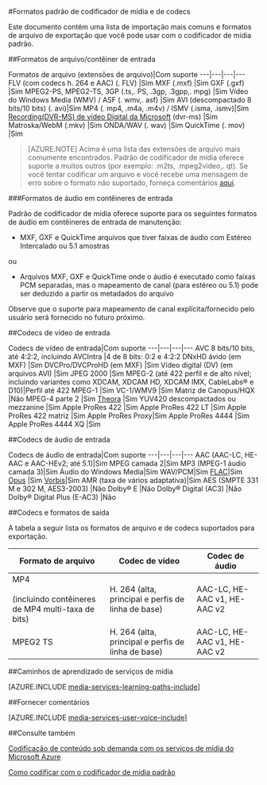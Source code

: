 <properties 
    pageTitle="Formatos padrão de codificador de mídia e codecs" 
    description="Este tópico fornece uma visão geral dos formatos padrão de codificador de mídia e codecs." 
    services="media-services" 
    documentationCenter="" 
    authors="juliako" 
    manager="erikre" 
    editor=""/>

<tags 
    ms.service="media-services" 
    ms.workload="media" 
    ms.tgt_pltfrm="na" 
    ms.devlang="na" 
    ms.topic="article" 
    ms.date="10/10/2016"
    ms.author="juliako;anilmur"/>

#<a name="media-encoder-standard-formats-and-codecs"></a>Formatos padrão de codificador de mídia e de codecs


Este documento contém uma lista de importação mais comuns e formatos de arquivo de exportação que você pode usar com o codificador de mídia padrão.


##<a name="input-containerfile-formats"></a>Formatos de arquivo/contêiner de entrada

Formatos de arquivo (extensões de arquivo)|Com suporte
---|---|---|---
FLV (com codecs h. 264 e AAC) (. FLV)          |Sim 
MXF (.mxf)                  |Sim 
GXF (.gxf)                  |Sim 
MPEG2-PS, MPEG2-TS, 3GP (.ts,. PS, .3gp, .3gpp,. mpg)   |Sim 
Vídeo do Windows Media (WMV) / ASF (. wmv,. asf) |Sim 
AVI (descompactado 8 bits/10 bits) (. avi)|Sim 
MP4 (. mp4, .m4a, .m4v) / ISMV (.isma, .ismv)|Sim 
[Recording(DVR-MS) de vídeo Digital da Microsoft](https://msdn.microsoft.com/library/windows/desktop/dd692984) (dvr-ms) |Sim 
Matroska/WebM (.mkv)        |Sim 
ONDA/WAV (. wav) |Sim 
QuickTime (. mov) |Sim

>[AZURE.NOTE] Acima é uma lista das extensões de arquivo mais comumente encontrados. Padrão de codificador de mídia oferece suporte a muitos outros (por exemplo: .m2ts, .mpeg2video,. qt). Se você tentar codificar um arquivo e você recebe uma mensagem de erro sobre o formato não suportado, forneça comentários [aqui](https://feedback.azure.com/forums/169396-media-services/category/144411-encoding-and-processing/).

###<a name="audio-formats-in-input-containers"></a>Formatos de áudio em contêineres de entrada 

Padrão de codificador de mídia oferece suporte para os seguintes formatos de áudio em contêineres de entrada de manutenção:

- MXF, GXF e QuickTime arquivos que tiver faixas de áudio com Estéreo Intercalado ou 5.1 amostras

ou

- Arquivos MXF, GXF e QuickTime onde o áudio é executado como faixas PCM separadas, mas o mapeamento de canal (para estéreo ou 5.1) pode ser deduzido a partir os metadados do arquivo

Observe que o suporte para mapeamento de canal explícita/fornecido pelo usuário será fornecido no futuro próximo.


##<a name="input-video-codecs"></a>Codecs de vídeo de entrada

Codecs de vídeo de entrada|Com suporte
---|---|---|---
AVC 8 bits/10 bits, até 4:2:2, incluindo AVCIntra   |4 de 8 bits: 0:2 e 4:2:2 
DNxHD ávido (em MXF)                                 |Sim 
DVCPro/DVCProHD (em MXF)                            |Sim 
Vídeo digital (DV) (em arquivos AVI)                   |Sim
JPEG 2000                                           |Sim 
MPEG-2 (até 422 perfil e de alto nível; incluindo variantes como XDCAM, XDCAM HD, XDCAM IMX, CableLabs® e D10)|Perfil até 422 
MPEG-1                                              |Sim 
VC-1/WMV9                                           |Sim 
Matriz de Canopus/HQX                                      |Não 
MPEG-4 parte 2                                       |Sim 
[Theora](https://en.wikipedia.org/wiki/Theora)      |Sim 
YUV420 descompactados ou mezzanine                   |Sim
Apple ProRes 422                                    |Sim
Apple ProRes 422 LT |Sim
Apple ProRes 422 matriz |Sim
Apple ProRes Proxy|Sim
Apple ProRes 4444 |Sim
Apple ProRes 4444 XQ |Sim



##<a name="input-audio-codecs"></a>Codecs de áudio de entrada

Codecs de áudio de entrada|Com suporte
---|---|---|---
AAC (AAC-LC, HE-AAC e AAC-HEv2; até 5.1)|Sim 
MPEG camada 2|Sim 
MP3 (MPEG-1 áudio camada 3)|Sim 
Áudio do Windows Media|Sim 
WAV/PCM|Sim 
[FLAC](https://en.wikipedia.org/wiki/FLAC)</a>|Sim 
[Opus](http://go.microsoft.com/fwlink/?LinkId=822667) |Sim 
[Vorbis](https://en.wikipedia.org/wiki/Vorbis)</a>|Sim 
AMR (taxa de vários adaptativa)|Sim
AES (SMPTE 331 M e 302 M, AES3-2003)        |Não 
Dolby® E                                    |Não 
Dolby® Digital (AC3)                        |Não 
Dolby® Digital Plus (E-AC3)                 |Não 


##<a name="output-formats-and-codecs"></a>Codecs e formatos de saída

A tabela a seguir lista os formatos de arquivo e de codecs suportados para exportação.


Formato de arquivo|Codec de vídeo|Codec de áudio
---|---|---
MP4 <br/><br/>(incluindo contêineres de MP4 multi-taxa de bits) |H. 264 (alta, principal e perfis de linha de base)|AAC-LC, HE-AAC v1, HE-AAC v2 
MPEG2 TS |H. 264 (alta, principal e perfis de linha de base)|AAC-LC, HE-AAC v1, HE-AAC v2 



##<a name="media-services-learning-paths"></a>Caminhos de aprendizado de serviços de mídia

[AZURE.INCLUDE [media-services-learning-paths-include](../../includes/media-services-learning-paths-include.md)]

##<a name="provide-feedback"></a>Fornecer comentários

[AZURE.INCLUDE [media-services-user-voice-include](../../includes/media-services-user-voice-include.md)]

##<a name="see-also"></a>Consulte também

[Codificação de conteúdo sob demanda com os serviços de mídia do Microsoft Azure](media-services-encode-asset.md)

[Como codificar com o codificador de mídia padrão](media-services-dotnet-encode-with-media-encoder-standard.md)
